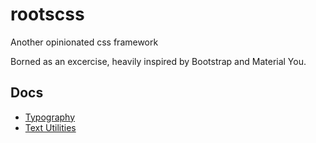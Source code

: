 # rootscss

Another opinionated css framework

Borned as an excercise, heavily inspired by Bootstrap and Material You.

## Docs

- [Typography](./docs/typography.md)
- [Text Utilities](./docs/text-utilities.md)
